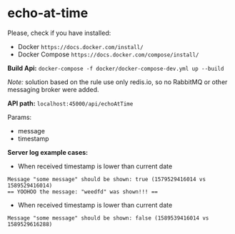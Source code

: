 # echo-at-time

Please, check if you have installed:

- Docker `https://docs.docker.com/install/`
- Docker Compose `https://docs.docker.com/compose/install/`

**Build Api:** `docker-compose -f docker/docker-compose-dev.yml up --build`

*Note:* solution based on the rule use only redis.io, so no RabbitMQ or other messaging broker were added.

**API path:** `localhost:45000/api/echoAtTime`

Params: 
- message
- timestamp

**Server log example cases:**

- When received timestamp is lower than current date
```
Message "some message" should be shown: true (1579529416014 vs 1589529416014)
== YOOHOO the message: "weedfd" was shown!!! ==
```

- When received timestamp is lower than current date
```
Message "some message" should be shown: false (1589539416014 vs 1589529616288)
```